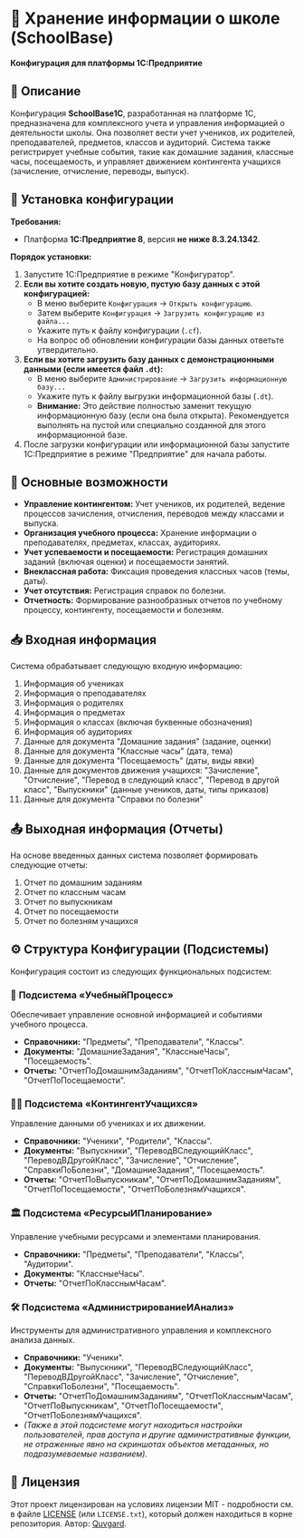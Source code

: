 # 🏫 Хранение информации о школе (SchoolBase)

**Конфигурация для платформы 1С:Предприятие**

## 📄 Описание

Конфигурация **SchoolBase1C**, разработанная на платформе 1С, предназначена для комплексного учета и управления информацией о деятельности школы. Она позволяет вести учет учеников, их родителей, преподавателей, предметов, классов и аудиторий. Система также регистрирует учебные события, такие как домашние задания, классные часы, посещаемость, и управляет движением контингента учащихся (зачисление, отчисление, переводы, выпуск).

## 🚀 Установка конфигурации

**Требования:**

*   Платформа **1С:Предприятие 8**, версия **не ниже 8.3.24.1342**.

**Порядок установки:**

1.  Запустите 1С:Предприятие в режиме "Конфигуратор".
2.  **Если вы хотите создать новую, пустую базу данных с этой конфигурацией:**
    *   В меню выберите `Конфигурация` -> `Открыть конфигурацию`.
    *   Затем выберите `Конфигурация` -> `Загрузить конфигурацию из файла...`
    *   Укажите путь к файлу конфигурации (`.cf`).
    *   На вопрос об обновлении конфигурации базы данных ответьте утвердительно.
3.  **Если вы хотите загрузить базу данных с демонстрационными данными (если имеется файл `.dt`):**
    *   В меню выберите `Администрирование` -> `Загрузить информационную базу...`
    *   Укажите путь к файлу выгрузки информационной базы (`.dt`).
    *   **Внимание:** Это действие полностью заменит текущую информационную базу (если она была открыта). Рекомендуется выполнять на пустой или специально созданной для этого информационной базе.
4.  После загрузки конфигурации или информационной базы запустите 1С:Предприятие в режиме "Предприятие" для начала работы.

## 🌟 Основные возможности

*   **Управление контингентом:** Учет учеников, их родителей, ведение процессов зачисления, отчисления, переводов между классами и выпуска.
*   **Организация учебного процесса:** Хранение информации о преподавателях, предметах, классах, аудиториях.
*   **Учет успеваемости и посещаемости:** Регистрация домашних заданий (включая оценки) и посещаемости занятий.
*   **Внеклассная работа:** Фиксация проведения классных часов (темы, даты).
*   **Учет отсутствия:** Регистрация справок по болезни.
*   **Отчетность:** Формирование разнообразных отчетов по учебному процессу, контингенту, посещаемости и болезням.

## 📥 Входная информация

Система обрабатывает следующую входную информацию:

1.  Информация об учениках
2.  Информация о преподавателях
3.  Информация о родителях
4.  Информация о предметах
5.  Информация о классах (включая буквенные обозначения)
6.  Информация об аудиториях
7.  Данные для документа "Домашние задания" (задание, оценки)
8.  Данные для документа "Классные часы" (дата, тема)
9.  Данные для документа "Посещаемость" (даты, виды явки)
10. Данные для документов движения учащихся: "Зачисление", "Отчисление", "Перевод в следующий класс", "Перевод в другой класс", "Выпускники" (данные учеников, даты, типы приказов)
11. Данные для документа "Справки по болезни"

## 📤 Выходная информация (Отчеты)

На основе введенных данных система позволяет формировать следующие отчеты:

1.  Отчет по домашним заданиям
2.  Отчет по классным часам
3.  Отчет по выпускникам
4.  Отчет по посещаемости
5.  Отчет по болезням учащихся

## ⚙️ Структура Конфигурации (Подсистемы)

Конфигурация состоит из следующих функциональных подсистем:

### 📖 **Подсистема «УчебныйПроцесс»**

Обеспечивает управление основной информацией и событиями учебного процесса.

*   **Справочники:** "Предметы", "Преподаватели", "Классы".
*   **Документы:** "ДомашниеЗадания", "КлассныеЧасы", "Посещаемость".
*   **Отчеты:** "ОтчетПоДомашнимЗаданиям", "ОтчетПоКласснымЧасам", "ОтчетПоПосещаемости".

### 🧑‍🎓 **Подсистема «КонтингентУчащихся»**

Управление данными об учениках и их движении.

*   **Справочники:** "Ученики", "Родители", "Классы".
*   **Документы:** "Выпускники", "ПереводВСледующийКласс", "ПереводВДругойКласс", "Зачисление", "Отчисление", "СправкиПоБолезни", "ДомашниеЗадания", "Посещаемость".
*   **Отчеты:** "ОтчетПоВыпускникам", "ОтчетПоДомашнимЗаданиям", "ОтчетПоПосещаемости", "ОтчетПоБолезнямУчащихся".

### 🏛️ **Подсистема «РесурсыИПланирование»**

Управление учебными ресурсами и элементами планирования.

*   **Справочники:** "Предметы", "Преподаватели", "Классы", "Аудитории".
*   **Документы:** "КлассныеЧасы".
*   **Отчеты:** "ОтчетПоКласснымЧасам".

### 🛠️ **Подсистема «АдминистрированиеИАнализ»**

Инструменты для административного управления и комплексного анализа данных.

*   **Справочники:** "Ученики".
*   **Документы:** "Выпускники", "ПереводВСледующийКласс", "ПереводВДругойКласс", "Зачисление", "Отчисление", "СправкиПоБолезни", "Посещаемость".
*   **Отчеты:** "ОтчетПоДомашнимЗаданиям", "ОтчетПоКласснымЧасам", "ОтчетПоВыпускникам", "ОтчетПоПосещаемости", "ОтчетПоБолезнямУчащихся".
*   *(Также в этой подсистеме могут находиться настройки пользователей, прав доступа и другие административные функции, не отраженные явно на скриншотах объектов метаданных, но подразумеваемые названием).*

## 📄 Лицензия

Этот проект лицензирован на условиях лицензии MIT - подробности см. в файле [LICENSE](LICENSE) (или `LICENSE.txt`), который должен находиться в корне репозитория. Автор: [Quvgard](https://github.com/Quvgard).
